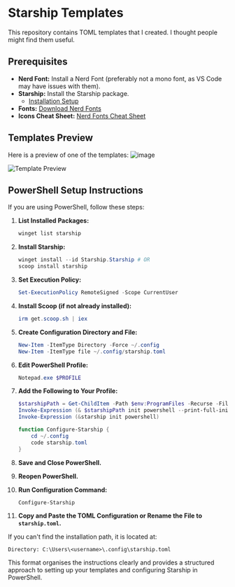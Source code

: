 # Starship Templates

This repository contains TOML templates that I created. I thought people might find them useful.

## Prerequisites

- **Nerd Font:** Install a Nerd Font (preferably not a mono font, as VS Code may have issues with them).
- **Starship:** Install the Starship package.
  - [Installation Setup](https://github.com/starship/starship)
- **Fonts:** [Download Nerd Fonts](https://www.nerdfonts.com/font-downloads)
- **Icons Cheat Sheet:** [Nerd Fonts Cheat Sheet](https://www.nerdfonts.com/cheat-sheet)

## Templates Preview

Here is a preview of one of the templates:
![image](https://github.com/user-attachments/assets/407cfe3f-909c-4899-9d14-78a416f8e2cf)

![Template Preview](https://github.com/user-attachments/assets/aaf6cfe1-cd3b-46b9-8943-57c172209f1a)

## PowerShell Setup Instructions

If you are using PowerShell, follow these steps:

1. **List Installed Packages:**
   ```powershell
   winget list starship
   ```

2. **Install Starship:**
   ```powershell
   winget install --id Starship.Starship # OR
   scoop install starship
   ```

3. **Set Execution Policy:**
   ```powershell
   Set-ExecutionPolicy RemoteSigned -Scope CurrentUser
   ```

4. **Install Scoop (if not already installed):**
   ```powershell
   irm get.scoop.sh | iex
   ```

5. **Create Configuration Directory and File:**
   ```powershell
   New-Item -ItemType Directory -Force ~/.config
   New-Item -ItemType file ~/.config/starship.toml
   ```

6. **Edit PowerShell Profile:**
   ```powershell
   Notepad.exe $PROFILE
   ```

7. **Add the Following to Your Profile:**
   ```powershell
   $starshipPath = Get-ChildItem -Path $env:ProgramFiles -Recurse -Filter "starship.exe" -ErrorAction SilentlyContinue | Select-Object -First 1 -ExpandProperty FullName
   Invoke-Expression (& $starshipPath init powershell --print-full-init | Out-String)
   Invoke-Expression (&starship init powershell)

   function Configure-Starship {
       cd ~/.config
       code starship.toml
   }
   ```

8. **Save and Close PowerShell.**

9. **Reopen PowerShell.**

10. **Run Configuration Command:**
    ```powershell
    Configure-Starship
    ```

11. **Copy and Paste the TOML Configuration or Rename the File to `starship.toml`.**

   If you can't find the installation path, it is located at:
   ```
   Directory: C:\Users\<username>\.config\starship.toml
   ```

This format organises the instructions clearly and provides a structured approach to setting up your templates and configuring Starship in PowerShell.
